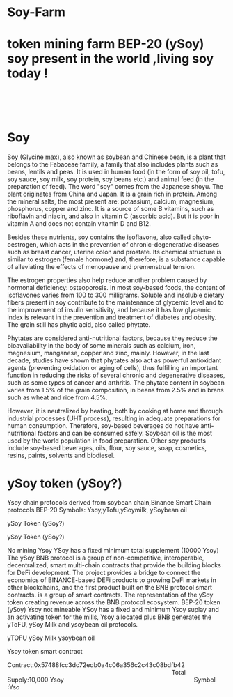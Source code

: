 # Soy-Farm
<h1>token mining farm BEP-20 (ySoy) soy present in the world ,living soy today !<h1><br>

<h1>Soy</h1>

Soy (Glycine max), also known as soybean and Chinese bean, is a plant that belongs to the Fabaceae family, a family that also includes plants such as beans, lentils and peas. It is used in human food (in the form of soy oil, tofu, soy sauce, soy milk, soy protein, soy beans etc.) and animal feed (in the preparation of feed). The word "soy" comes from the Japanese shoyu. The plant originates from China and Japan. It is a grain rich in protein. Among the mineral salts, the most present are: potassium, calcium, magnesium, phosphorus, copper and zinc. It is a source of some B vitamins, such as riboflavin and niacin, and also in vitamin C (ascorbic acid). But it is poor in vitamin A and does not contain vitamin D and B12.

Besides these nutrients, soy contains the isoflavone, also called phyto-oestrogen, which acts in the prevention of chronic-degenerative diseases such as breast cancer, uterine colon and prostate. Its chemical structure is similar to estrogen (female hormone) and, therefore, is a substance capable of alleviating the effects of menopause and premenstrual tension.

The estrogen properties also help reduce another problem caused by hormonal deficiency: osteoporosis. In most soy-based foods, the content of isoflavones varies from 100 to 300 milligrams. Soluble and insoluble dietary fibers present in soy contribute to the maintenance of glycemic level and to the improvement of insulin sensitivity, and because it has low glycemic index is relevant in the prevention and treatment of diabetes and obesity. The grain still has phytic acid, also called phytate.

Phytates are considered anti-nutritional factors, because they reduce the bioavailability in the body of some minerals such as calcium, iron, magnesium, manganese, copper and zinc, mainly. However, in the last decade, studies have shown that phytates also act as powerful antioxidant agents (preventing oxidation or aging of cells), thus fulfilling an important function in reducing the risks of several chronic and degenerative diseases, such as some types of cancer and arthritis. The phytate content in soybean varies from 1.5% of the grain composition, in beans from 2.5% and in brans such as wheat and rice from 4.5%.

However, it is neutralized by heating, both by cooking at home and through industrial processes (UHT process), resulting in adequate preparations for human consumption. Therefore, soy-based beverages do not have anti-nutritional factors and can be consumed safely. Soybean oil is the most used by the world population in food preparation. Other soy products include soy-based beverages, oils, flour, soy sauce, soap, cosmetics, resins, paints, solvents and biodiesel.


<h1>ySoy token (ySoy?)</h1> 


Ysoy chain protocols derived from soybean chain,Binance Smart Chain protocols BEP-20 
Symbols: Ysoy,yTofu,ySoymilk, ySoybean oil



ySoy Token (ySoy?)

ySoy Token (ySoy?)

No mining Ysoy
YSoy has a fixed minimum total supplement (10000 Ysoy)
The ySoy BNB protocol is a group of non-competitive, interoperable, decentralized, smart multi-chain contracts that provide the building blocks for DeFi development. The project provides a bridge to connect the economics of BINANCE-based DEFi products to growing DeFi markets in other blockchains, and the first product built on the BNB protocol smart contracts. is a group of smart contracts. The representation of the ySoy token creating revenue across the BNB protocol ecosystem.
BEP-20 token (ySoy)
Ysoy not mineable
YSoy has a fixed and minimum Ysoy suplay
and an activating token for the mills, Ysoy allocated plus BNB generates the yToFU, ySoy Milk and ysoybean oil protocols.

yTOFU
ySoy Milk
ysoybean oil

Ysoy token smart contract

Contract:0x57488fcc3dc72edb0a4c06a356c2c43c08bdfb42                                                                                                                        
Total Supply:10,000 Ysoy                                                                            
Symbol :Yso



                                                                          
 




